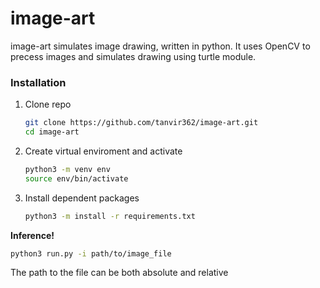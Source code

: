 # image-art
image-art simulates image drawing, written in python. It uses OpenCV to precess images and simulates drawing using turtle module.

### Installation

1. Clone repo

    ```bash
    git clone https://github.com/tanvir362/image-art.git
    cd image-art
    ```

2. Create virtual enviroment and activate

    ```bash
    python3 -m venv env
    source env/bin/activate
    ```

3. Install dependent packages

    ```bash
    python3 -m install -r requirements.txt
    ```

**Inference!**

```bash
python3 run.py -i path/to/image_file
```

The path to the file can be both absolute and relative